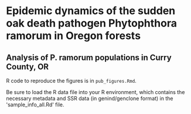 # Epidemic dynamics of the sudden oak death pathogen Phytophthora ramorum in Oregon forests

## Analysis of P. ramorum populations in Curry County, OR

R code to reproduce the figures is in `pub_figures.Rmd`.

Be sure to load the R data file into your R environment, which contains the necessary metadata and SSR data (in genind/genclone format) in the 'sample_info_all.Rd' file.
